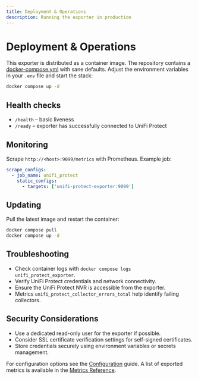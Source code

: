```yaml
---
title: Deployment & Operations
description: Running the exporter in production
---
```


# Deployment & Operations

This exporter is distributed as a container image. The repository contains a [docker-compose.yml](https://github.com/rknightion/unifi-protect-exporter/blob/main/docker-compose.yml) with sane defaults. Adjust the environment variables in your `.env` file and start the stack:

```bash
docker compose up -d
```

## Health checks
- `/health` – basic liveness
- `/ready` – exporter has successfully connected to UniFi Protect

## Monitoring
Scrape `http://<host>:9099/metrics` with Prometheus. Example job:
```yaml
scrape_configs:
  - job_name: unifi_protect
    static_configs:
      - targets: ['unifi-protect-exporter:9099']
```

## Updating
Pull the latest image and restart the container:
```bash
docker compose pull
docker compose up -d
```

## Troubleshooting
- Check container logs with `docker compose logs unifi_protect_exporter`.
- Verify UniFi Protect credentials and network connectivity.
- Ensure the UniFi Protect NVR is accessible from the exporter.
- Metrics `unifi_protect_collector_errors_total` help identify failing collectors.

## Security Considerations
- Use a dedicated read-only user for the exporter if possible.
- Consider SSL certificate verification settings for self-signed certificates.
- Store credentials securely using environment variables or secrets management.

For configuration options see the [Configuration](config.md) guide. A list of
exported metrics is available in the [Metrics Reference](metrics/metrics.md).
